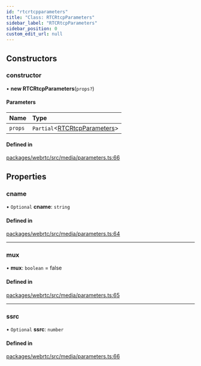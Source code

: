 ```yaml
---
id: "rtcrtcpparameters"
title: "Class: RTCRtcpParameters"
sidebar_label: "RTCRtcpParameters"
sidebar_position: 0
custom_edit_url: null
---
```


## Constructors

### constructor

• **new RTCRtcpParameters**(`props?`)

#### Parameters

| Name | Type |
| :------ | :------ |
| `props` | `Partial`<[RTCRtcpParameters](rtcrtcpparameters.md)\> |

#### Defined in

[packages/webrtc/src/media/parameters.ts:66](https://github.com/shinyoshiaki/werift-webrtc/blob/9b072fd/packages/webrtc/src/media/parameters.ts#L66)

## Properties

### cname

• `Optional` **cname**: `string`

#### Defined in

[packages/webrtc/src/media/parameters.ts:64](https://github.com/shinyoshiaki/werift-webrtc/blob/9b072fd/packages/webrtc/src/media/parameters.ts#L64)

___

### mux

• **mux**: `boolean` = false

#### Defined in

[packages/webrtc/src/media/parameters.ts:65](https://github.com/shinyoshiaki/werift-webrtc/blob/9b072fd/packages/webrtc/src/media/parameters.ts#L65)

___

### ssrc

• `Optional` **ssrc**: `number`

#### Defined in

[packages/webrtc/src/media/parameters.ts:66](https://github.com/shinyoshiaki/werift-webrtc/blob/9b072fd/packages/webrtc/src/media/parameters.ts#L66)
